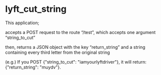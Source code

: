 # lyft_cut_string

This application;

accepts a POST request to the route “/test”, which accepts one argument “string_to_cut”

then, returns a JSON object with the key “return_string” and a string containing every third letter from the original string

(e.g.) If you POST {"string_to_cut": "iamyourlyftdriver"}, it will return: {"return_string": "muydv"}.
